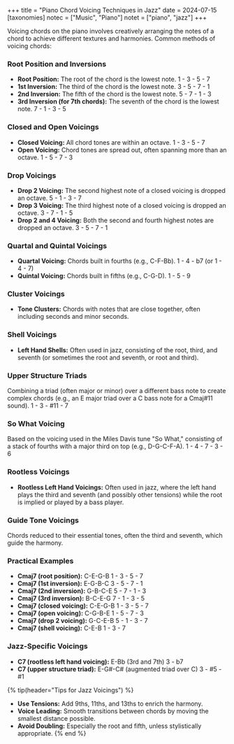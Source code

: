 +++
title = "Piano Chord Voicing Techniques in Jazz"
date = 2024-07-15
[taxonomies]
notec = ["Music", "Piano"]
notet = ["piano", "jazz"]
+++

Voicing chords on the piano involves creatively arranging the notes of a chord to achieve different textures and harmonies. Common methods of voicing chords:

### Root Position and Inversions

- **Root Position:** The root of the chord is the lowest note.  1 - 3 - 5 - 7
- **1st Inversion:** The third of the chord is the lowest note. 3 - 5 - 7 - 1
- **2nd Inversion:** The fifth of the chord is the lowest note. 5 - 7 - 1 - 3
- **3rd Inversion (for 7th chords):** The seventh of the chord is the lowest note. 7 - 1 - 3 - 5

### Closed and Open Voicings

- **Closed Voicing:** All chord tones are within an octave. 1 - 3 - 5 - 7
- **Open Voicing:** Chord tones are spread out, often spanning more than an octave. 1 - 5 - 7 - 3 

### Drop Voicings

- **Drop 2 Voicing:** The second highest note of a closed voicing is dropped an octave.     5 - 1 - 3 - 7
- **Drop 3 Voicing:** The third highest note of a closed voicing is dropped an octave.      3 - 7 - 1 - 5      
- **Drop 2 and 4 Voicing:** Both the second and fourth highest notes are dropped an octave. 3 - 5 - 7 - 1

### Quartal and Quintal Voicings

- **Quartal Voicing:** Chords built in fourths (e.g., C-F-Bb).  1 - 4 - b7 (or 1 - 4 - 7)
- **Quintal Voicing:** Chords built in fifths (e.g., C-G-D).    1 - 5 - 9
 
### Cluster Voicings

- **Tone Clusters:** Chords with notes that are close together, often including seconds and minor seconds.

### Shell Voicings

- **Left Hand Shells:** Often used in jazz, consisting of the root, third, and seventh (or sometimes the root and seventh, or root and third).

### Upper Structure Triads

Combining a triad (often major or minor) over a different bass note to create complex chords (e.g., an E major triad over a C bass note for a Cmaj#11 sound).  1 - 3 - #11 - 7

### So What Voicing

Based on the voicing used in the Miles Davis tune "So What," consisting of a stack of fourths with a major third on top (e.g., D-G-C-F-A).  1 - 4 - 7 - 3 - 6

### Rootless Voicings

- **Rootless Left Hand Voicings:** Often used in jazz, where the left hand plays the third and seventh (and possibly other tensions) while the root is implied or played by a bass player.

### Guide Tone Voicings

Chords reduced to their essential tones, often the third and seventh, which guide the harmony.

### Practical Examples

- **Cmaj7 (root position):** C-E-G-B    1 - 3 - 5 - 7
- **Cmaj7 (1st inversion):** E-G-B-C    3 - 5 - 7 - 1
- **Cmaj7 (2nd inversion):** G-B-C-E    5 - 7 - 1 - 3
- **Cmaj7 (3rd inversion):** B-C-E-G    7 - 1 - 3 - 5
- **Cmaj7 (closed voicing):** C-E-G-B   1 - 3 - 5 - 7
- **Cmaj7 (open voicing):** C-G-B-E     1 - 5 - 7 - 3
- **Cmaj7 (drop 2 voicing):** G-C-E-B   5 - 1 - 3 - 7
- **Cmaj7 (shell voicing):** C-E-B      1 - 3 - 7

### Jazz-Specific Voicings

- **C7 (rootless left hand voicing):** E-Bb (3rd and 7th)   3 - b7
- **C7 (upper structure triad):** E-G#-C# (augmented triad over C)  3 - #5 - #1


{% tip(header="Tips for Jazz Voicings") %}
- **Use Tensions:** Add 9ths, 11ths, and 13ths to enrich the harmony.
- **Voice Leading:** Smooth transitions between chords by moving the smallest distance possible.
- **Avoid Doubling:** Especially the root and fifth, unless stylistically appropriate.
{% end %}